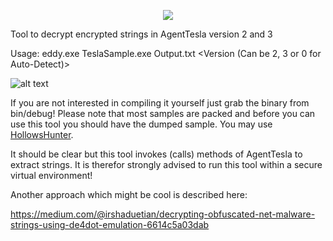 
<p align="center">
<img src="https://github.com/hariomenkel/Edison/raw/master/logo.png"/>
</p>

Tool to decrypt encrypted strings in AgentTesla version 2 and 3

Usage: eddy.exe TeslaSample.exe Output.txt <Version (Can be 2, 3 or 0 for Auto-Detect)>

![alt text](https://github.com/hariomenkel/Edison/raw/master/screenshot.PNG)

If you are not interested in compiling it yourself just grab the binary from bin/debug! Please note that most samples are packed and before you can use this tool you should have the dumped sample. You may use [HollowsHunter](https://github.com/hasherezade/hollows_hunter).

It should be clear but this tool invokes (calls) methods of AgentTesla to extract strings. It is therefor strongly advised to run this tool within a secure virtual environment!

Another approach which might be cool is described here:

https://medium.com/@irshaduetian/decrypting-obfuscated-net-malware-strings-using-de4dot-emulation-6614c5a03dab
